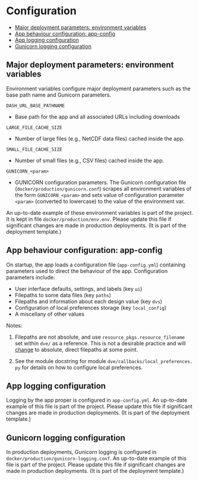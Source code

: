 # Configuration
- [Major deployment parameters: environment variables](#major-deployment-parameters-environment-variables)
- [App behaviour configuration: app-config](#app-behaviour-configuration-app-config)
- [App logging configuration](#app-logging-configuration)
- [Gunicorn logging configuration](#gunicorn-logging-configuration)

## Major deployment parameters: environment variables

Environment variables configure major deployment parameters such as the
base path name and Gunicorn parameters.

`DASH_URL_BASE_PATHNAME`
- Base path for the app and all associated URLs including downloads

`LARGE_FILE_CACHE_SIZE`
- Number of large files (e.g., NetCDF data files) cached inside the app.

`SMALL_FILE_CACHE_SIZE`
- Number of small files (e.g., CSV files) cached inside the app.

`GUNICORN_<param>`
- GUNICORN configuration parameters. The Gunicorn configuration file
  (`docker/production/gunicorn.conf`) scrapes all environment variables
  of the form `GUNICORN_<param>` and sets value of configuration parameter
  `<param>` (converted to lowercase) to the value of the environment var.

An up-to-date example of these environment variables is part of the project.
It is kept in file `docker/production/env.env`.
Please update this file if significant changes are made in production 
deployments. (It is part of the deployment template.)

## App behaviour configuration: app-config

On startup, the app loads a configuration file (`app-config.yml`) containing
parameters used to direct the behaviour of the app. Configuration
parameters include:
- User interface defaults, settings, and labels (key `ui`)
- Filepaths to some data files (key `paths`)
- Filepaths and information about each design value (key `dvs`)
- Configuration of local preferences storage (key `local_config`)
- A miscellany of other values

Notes:

1. Filepaths are not absolute, and use `resource_pkgs.resource_filename`
   set within `dve/` as a reference. This is not a desirable practice and
   will
   [change](https://github.com/pacificclimate/dash-dv-explorer/issues/111)
   to absolute, direct filepaths at some point.

2. See the module docstring for module `dve/callbacks/local_preferences. py`
   for details on how to configure local preferences. 

## App logging configuration

Logging by the app proper is configured in `app-config.yml`.
An up-to-date example of this file is part of the project. Please update 
this file if significant changes are made in production deployments.
(It is part of the deployment template.)

## Gunicorn logging configuration

In production deployments, Gunicorn logging is configured in
`docker/production/gunicorn-logging.conf`.
An up-to-date example of this file is part of the project. Please update
this file if significant changes are made in production deployments.
(It is part of the deployment template.)